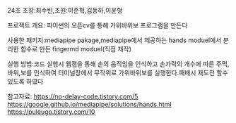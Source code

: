 24조
조장:최수빈,조원:이준혁,김동하,이윤형

프로젝트 개요: 파이썬의 오픈cv를 통해 가위바위보 프로그램을 만든다

사용한 패키지:mediapipe pakage,mediapipe에서 제공하는 hands moduel에서 분리한 함수로 만든 fingermd moduel(직접 제작)

실행 방법:코드 실행시 웹캠을 통해 손의 움직임을 인식하고 
손가락의 개수에 따른 주먹,바위,보를 인식하여 
터미널창에서 무작위로 가위바위보를 실행한다.패배시 재도전 할수 있도록 하였다

참고자료:
https://no-delay-code.tistory.com/5
https://google.github.io/mediapipe/solutions/hands.html
https://puleugo.tistory.com/10
